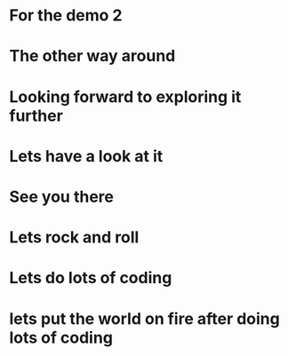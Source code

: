 # For the demo 2 
# The other way around 
# Looking forward to exploring it further
# Lets have a look at it 
# See you there 
# Lets rock and roll 
# Lets do lots of coding 
# lets put the world on fire after doing lots of coding 





